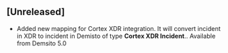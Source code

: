 ## [Unreleased]
- Added new mapping for Cortex XDR integration. It will convert incident in XDR to incident in Demisto of type **Cortex XDR Incident**.. Available from Demsito 5.0
